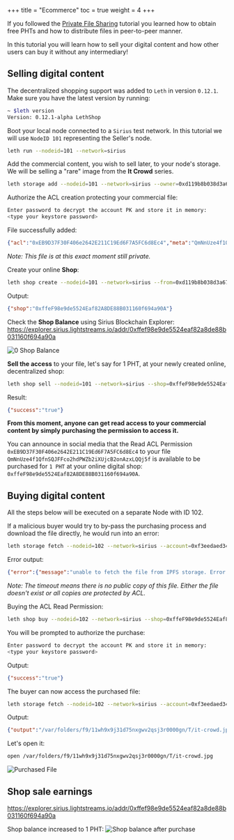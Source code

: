 +++
title = "Ecommerce"
toc = true
weight = 4
+++

If you followed the [Private File Sharing](/guides/file-sharing/) tutorial you learned how to obtain free PHTs and how to distribute files in peer-to-peer manner.

In this tutorial you will learn how to sell your digital content and how other users can buy it without any intermediary!

## Selling digital content

The decentralized shopping support was added to `Leth` in version `0.12.1`. Make sure you have the latest version by running:

```bash
~ $leth version
Version: 0.12.1-alpha LethShop
```

Boot your local node connected to a `Sirius` test network. In this tutorial we will use `NodeID 101` representing the Seller's node.

```bash
leth run --nodeid=101 --network=sirius
```

Add the commercial content, you wish to sell later, to your node's storage. We will be selling a "rare" image from the **It Crowd** series.

```bash
leth storage add --nodeid=101 --network=sirius --owner=0xd119b8b038d3a67d34ca1d46e1898881626a082b --file=/Users/enchanterio/Downloads/it-crowd.jpg
```

Authorize the ACL creation protecting your commercial file:
```bash
Enter password to decrypt the account PK and store it in memory:
<type your keystore password>
```

File successfully added:
```json
{"acl":"0xEB9D37F30F406e2642E211C19Ed6F7A5FC6d8Ec4","meta":"QmNnUze4f1QfnSQJFFco2hdPWZb2iXUjcB2onAzxLQQj5f"}
```

*Note: This file is at this exact moment still private.*

Create your online **Shop**:
```bash
leth shop create --nodeid=101 --network=sirius --from=0xd119b8b038d3a67d34ca1d46e1898881626a082b
```

Output:
```json
{"shop":"0xffeF98e9de5524Eaf82A8DE88B031160f694a90A"}
```

Check the **Shop Balance** using Sirius Blockchain Explorer: https://explorer.sirius.lightstreams.io/addr/0xffef98e9de5524eaf82a8de88b031160f694a90a

![0 Shop Balance](/img/0-shop-balance.png)

**Sell the access** to your file, let's say for 1 PHT, at your newly created online, decentralized shop:
```bash
leth shop sell --nodeid=101 --network=sirius --shop=0xffeF98e9de5524Eaf82A8DE88B031160f694a90A --acl=0xEB9D37F30F406e2642E211C19Ed6F7A5FC6d8Ec4 --price_wei=1000000000000000000 --from=0xd119b8b038d3a67d34ca1d46e1898881626a082b
```

Result:
```json
{"success":"true"}
```

**From this moment, anyone can get read access to your commercial content by simply purchasing the permission to access it.**

You can announce in social media that the Read ACL Permission `0xEB9D37F30F406e2642E211C19Ed6F7A5FC6d8Ec4` to your file `QmNnUze4f1QfnSQJFFco2hdPWZb2iXUjcB2onAzxLQQj5f` is available to be purchased for `1 PHT` at your online digital shop: `0xffeF98e9de5524Eaf82A8DE88B031160f694a90A`.

## Buying digital content

All the steps below will be executed on a separate Node with ID 102.

If a malicious buyer would try to by-pass the purchasing process and download the file directly, he would run into an error:

```bash
leth storage fetch --nodeid=102 --network=sirius --account=0xf3eedaed3440614b6d9ac1ef0d910494c6bc73a8 --meta=QmNnUze4f1QfnSQJFFco2hdPWZb2iXUjcB2onAzxLQQj5f
```

Error output:
```json
{"error":{"message":"unable to fetch the file from IPFS storage. Error: ipfs cat cmd timed out","code":"ERROR_UNKNOWN"}}
```

*Note: The timeout means there is no public copy of this file. Either the file doesn't exist or all copies are protected by ACL.*

Buying the ACL Read Permission:

```bash
leth shop buy --nodeid=102 --network=sirius --shop=0xffeF98e9de5524Eaf82A8DE88B031160f694a90A --acl=0xEB9D37F30F406e2642E211C19Ed6F7A5FC6d8Ec4 --from=0xf3eedaed3440614b6d9ac1ef0d910494c6bc73a8
```

You will be prompted to authorize the purchase:
```bash
Enter password to decrypt the account PK and store it in memory:
<type your keystore password>
```

Output:
```json
{"success":"true"}
```

The buyer can now access the purchased file:
```bash
leth storage fetch --nodeid=102 --network=sirius --account=0xf3eedaed3440614b6d9ac1ef0d910494c6bc73a8 --meta=QmNnUze4f1QfnSQJFFco2hdPWZb2iXUjcB2onAzxLQQj5f
```

Output:
```json
{"output":"/var/folders/f9/11wh9x9j31d75nxgwv2qsj3r0000gn/T/it-crowd.jpg"}
```

Let's open it:
```bash
open /var/folders/f9/11wh9x9j31d75nxgwv2qsj3r0000gn/T/it-crowd.jpg
```

![Purchased File](/img/shop_bought_file.jpg)

## Shop sale earnings

https://explorer.sirius.lightstreams.io/addr/0xffef98e9de5524eaf82a8de88b031160f694a90a

Shop balance increased to 1 PHT:
![Shop balance after purchase](/img/1-shop-balance.png)
